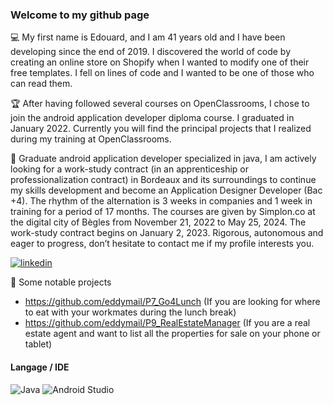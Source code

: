 ### Welcome to my github page

:computer: My first name is Edouard, and I am 41 years old and I have been developing since the end of 2019. I discovered the world of code by creating an online store on Shopify when I wanted to modify one of their free templates. I fell on lines of code and I wanted to be one of those who can read them.

:trophy: After having followed several courses on OpenClassrooms, I chose to join the android application developer diploma course. I graduated in January 2022. Currently you will find the principal projects that I realized during my training at OpenClassrooms.

:loudspeaker: Graduate android application developer specialized in java, I am actively looking for a work-study contract (in an apprenticeship or professionalization contract) in Bordeaux and its surroundings to continue my skills development and become an Application Designer Developer (Bac +4).
The rhythm of the alternation is 3 weeks in companies and 1 week in training for a period of 17 months. The courses are given by Simplon.co at the digital city of Bègles from November 21, 2022 to May 25, 2024. The work-study contract begins on January 2, 2023.
Rigorous, autonomous and eager to progress, don’t hesitate to contact me if my profile interests you.

[![linkedin](https://img.shields.io/badge/LinkedIn-0077B5?style=for-the-badge&logo=linkedin&logoColor=white)](https://www.linkedin.com/in/edouard-loussouarn-8a8213205/)

:open_file_folder: Some notable projects

- https://github.com/eddymail/P7_Go4Lunch (If you are looking for where to eat with your workmates during the lunch break)
- https://github.com/eddymail/P9_RealEstateManager (If you are a real estate agent and want to list all the properties for sale on your phone or tablet)

#### Langage / IDE

![Java](https://img.shields.io/badge/java-%23ED8B00.svg?style=for-the-badge&logo=java&logoColor=white)
![Android Studio](https://img.shields.io/badge/Android%20Studio-3DDC84.svg?style=for-the-badge&logo=android-studio&logoColor=white) 
